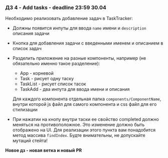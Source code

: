 ### **ДЗ 4 - Add tasks** - deadline 23:59 30.04

Необходимо реализовать добавление задач в TaskTracker:

* Должны появится инпуты для ввода `name` имени и `description` описания задачи
* Кнопка для добавления задачи с введенными именем и описанием в список задач
* Разделить приложение на разные компоненты, например (не обязательно именно такое разделение):
  * App - корневой
  * Task - рисует одну таску
  * TaskList - рисует список тасок
  * TaskAdd - два инпута для ввода имени и описания

  Для каждого компонента отдельная папка `components/ComponentName`, внутри которой js файл для самого компонента и css файл для его стилизации
* При нажатии на кнопу внутри таски ее свойство completed должно меняться на противоположное. Это изменение должно быть отображено на UI. Для реализации этого пункта вам понадобится метод массива `findIndex`. Будте внимательны, не допускайте мутаций стейта!

**Новое дз - новая ветка и новый PR**